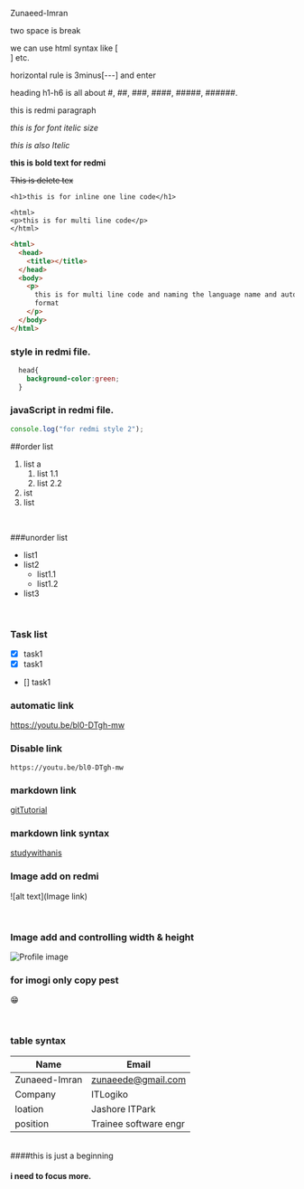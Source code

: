 <!-- this is redmi rule -->

Zunaeed-Imran

two space is break

we can use html syntax like [<br/>] etc.

horizontal rule is 3minus[---] and enter

heading h1-h6 is all about #, ##, ###, ####, #####, ######.

<p>this is redmi paragraph</p>

<i>this is for font itelic size</i>

_this is also Itelic_

**this is bold text for redmi**

~~This is delete tex~~

`<h1>this is for inline one line code</h1>`

```
<html>
<p>this is for multi line code</p>
</html>
```

```html
<html>
  <head>
    <title></title>
  </head>
  <body>
    <p>
      this is for multi line code and naming the language name and automitacally
      format
    </p>
  </body>
</html>
```

### style in redmi file.

```CSS
  head{
    background-color:green;
  }
```

### javaScript in redmi file.

```javascript
console.log("for redmi style 2");
```

##order list

1. list a
   1. list 1.1
   2. list 2.2
2. ist
3. list

</br>

###unorder list

- list1
- list2
  - list1.1
  - list1.2
- list3

</br>

### Task list

- [x] task1
- [x] task1
- [] task1

### automatic link

https://youtu.be/bl0-DTgh-mw

### Disable link

`https://youtu.be/bl0-DTgh-mw`

### markdown link

[gitTutorial](https://youtu.be/bl0-DTgh-mw)

### markdown link syntax

[studywithanis][websitelink]

<!-- all link is here -->

[websitelink]: https://youtu.be/bl0-DTgh-mw

### Image add on redmi

![alt text](Image link)

</br>

### Image add and controlling width & height

<img src="" width="" height="" title="Profile image">

</br>

### for imogi only copy pest

😁

 </br>

### table syntax

| Name          | Email                 |
| ------------- | --------------------- |
| Zunaeed-Imran | zunaeede@gmail.com    |
| Company       | ITLogiko              |
| loation       | Jashore ITPark        |
| position      | Trainee software engr |

</br>
####this is just a beginning

#### i need to focus more.
